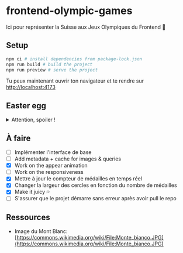 # frontend-olympic-games

Ici pour représenter la Suisse aux Jeux Olympiques du Frontend 🎨

## Setup

```bash
npm ci # install dependencies from package-lock.json
npm run build # build the project
npm run preview # serve the project
```

Tu peux maintenant ouvrir ton navigateur et te rendre sur [http://localhost:4173](http://localhost:4173)

## Easter egg

<details>
<summary>Attention, spoiler !</summary>

- Les montagnes bougent en fonction de la position de ton curseur mais... que se passe-t-il si tu passes ton curseur en dessus ?
- Les totaux pour chaque continent pulsent au hover en fonction du nombre de médailles
- Ton curseur a un effet magnétique sur les cercles du logo des Jeux Olympiques
- Que se passe-t-il si tu passes ton curseur en dessus du mot "Paris" dans le titre ?
- Et si tu cliques dessus ?

</details>

## À faire

- [ ] Implémenter l'interface de base
- [ ] Add metadata + cache for images & queries
- [x] Work on the appear animation
- [ ] Work on the responsiveness
- [x] Mettre à jour le compteur de médailles en temps réel
- [x] Changer la largeur des cercles en fonction du nombre de médailles
- [x] Make it juicy 💦
- [ ] S'assurer que le projet démarre sans erreur après avoir pull le repo

## Ressources

- Image du Mont Blanc: [https://commons.wikimedia.org/wiki/File:Monte_bianco.JPG](https://commons.wikimedia.org/wiki/File:Monte_bianco.JPG)
